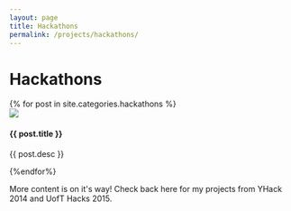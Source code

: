 ```yaml
---
layout: page
title: Hackathons
permalink: /projects/hackathons/
---
```


Hackathons
====

<div>
      {% for post in site.categories.hackathons %}
          <div class="image-container row-large">
            <a href="{{ post.url }}" class="darken bot-left">
                <img src="{{ site.baseurl }}{{ post.thumbnail }}">
            </a>
            <h4 class="caption-title">{{ post.title }}</h4>
            <p>{{ post.desc }}</p>
          </div>
      {%endfor%}
</div>


More content is on it's way! Check back here for my projects from YHack 2014 and UofT Hacks 2015.

